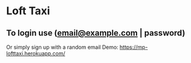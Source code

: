 # Loft Taxi
## To login use (email@example.com | password)
Or simply sign up with a random email
Demo: https://mp-lofttaxi.herokuapp.com/
